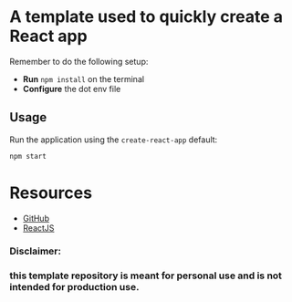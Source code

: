 # A template used to quickly create a React app

Remember to do the following setup:

- **Run** `npm install` on the terminal
- **Configure** the dot env file

## **Usage**

Run the application using the `create-react-app` default:

```bash
npm start
```

# Resources

- [GitHub](https://github.com/jorgejimenezQ/react-template)
- [ReactJS](https://reactjs.org)

### Disclaimer:

### this template repository is meant for personal use and is not intended for production use.
